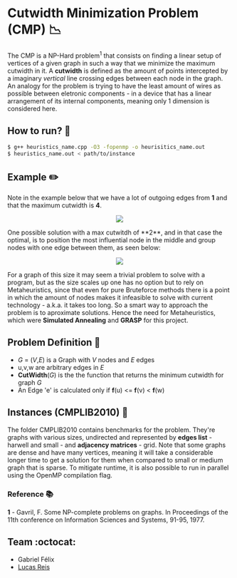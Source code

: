 # Cutwidth Minimization Problem (CMP) :chart_with_downwards_trend:

The CMP is a NP-Hard problem<sup>1</sup> that consists on finding a linear setup of vertices of a given graph in such a way that we minimize the maximum cutwidth in it. A **cutwidth** is defined as the amount of points intercepted by a imaginary *vertical* line crossing edges between each node in the graph.  An analogy for the problem is trying to have the least amount of wires as possible between eletronic components - in a device that has a linear arrangement of its internal components, meaning only 1 dimension is considered here.

## How to run? :running:
```bash
$ g++ heuristics_name.cpp -O3 -fopenmp -o heurisitics_name.out
$ heuristics_name.out < path/to/instance
```
## Example :pencil2:
Note in the example below that we have a lot of outgoing edges from **1** and that the maximum cutwidth is **4**.
<p align="center">
<img src="https://raw.githubusercontent.com/lucas-t-reis/MinimumCutwidth/master/assets/initial-placement.svg">
</p>
One possible solution with a max cutwitdh of **2**, and in that case the optimal, is to position the most influential node in the middle and group nodes with one edge between them, as seen below:
<p align="center">
<img src="https://raw.githubusercontent.com/lucas-t-reis/MinimumCutwidth/master/assets/final-placement.svg">
</p>

For a graph of this size it may seem a trivial problem to solve with a program, but as the size scales up one has no option but to rely on Metaheuristics, since that even for pure Bruteforce methods there is a point in which the amount of nodes makes it infeasible to solve with current technology - a.k.a. it takes too long. So a smart way to approach the problem is to aproximate solutions. Hence the need for Metaheuristics, which were **Simulated Annealing** and **GRASP** for this project.

## Problem Definition :ledger:
- *G* = (*V*,*E*) is a Graph with *V* nodes and *E* edges
- u,v,w are arbitrary edges in *E*
- **CutWidth**(*G*) is the the function that returns the minimum cutwidth for graph *G*
- An Edge 'e' is calculated only if **f**(u) <= **f**(v) < **f**(w)

## Instances (CMPLIB2010) :blue_book:
The folder CMPLIB2010 contains benchmarks for the problem. They're  graphs with various sizes, undirected and represented by **edges list** - harwell and small - and **adjacency matrices** - grid. Note that some graphs are dense and have many vertices, meaning it will take a considerable longer time to get a solution for them when compared to small or medium graph that is sparse. To mitigate runtime, it is also possible to run in parallel using the OpenMP compilation flag.

### Reference :books:
**1** - Gavril, F. Some NP-complete problems on graphs. In Proceedings of the 11th conference on Information Sciences and Systems, 91-95, 1977.

## Team :octocat:
- Gabriel Félix
- [Lucas Reis](https://github.com/lucas-tx-reis)

